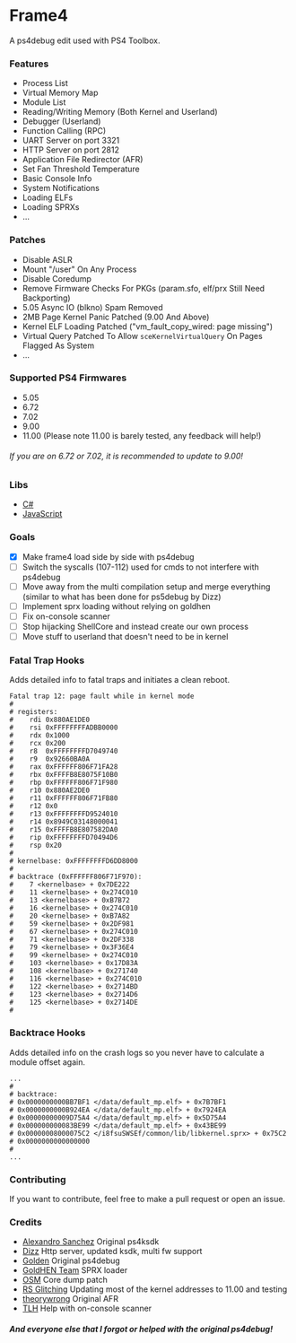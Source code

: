 # Frame4
A ps4debug edit used with PS4 Toolbox.

### Features
- Process List
- Virtual Memory Map
- Module List
- Reading/Writing Memory (Both Kernel and Userland)
- Debugger (Userland)
- Function Calling (RPC)
- UART Server on port 3321
- HTTP Server on port 2812
- Application File Redirector (AFR)
- Set Fan Threshold Temperature
- Basic Console Info
- System Notifications
- Loading ELFs
- Loading SPRXs
- ...

### Patches
- Disable ASLR
- Mount "/user" On Any Process
- Disable Coredump
- Remove Firmware Checks For PKGs (param.sfo, elf/prx Still Need Backporting)
- 5.05 Async IO (blkno) Spam Removed
- 2MB Page Kernel Panic Patched (9.00 And Above)
- Kernel ELF Loading Patched ("vm_fault_copy_wired: page missing")
- Virtual Query Patched To Allow `sceKernelVirtualQuery` On Pages Flagged As System
- ...

### Supported PS4 Firmwares
- 5.05
- 6.72
- 7.02
- 9.00
- 11.00 (Please note 11.00 is barely tested, any feedback will help!)
###### If you are on 6.72 or 7.02, it is recommended to update to 9.00!

### Libs
- [C#](https://github.com/DeathRGH/libframe4-cs)
- [JavaScript](https://github.com/DeathRGH/libframe4-js)

### Goals
- [x] Make frame4 load side by side with ps4debug
- [ ] Switch the syscalls (107-112) used for cmds to not interfere with ps4debug
- [ ] Move away from the multi compilation setup and merge everything (similar to what has been done for ps5debug by Dizz)
- [ ] Implement sprx loading without relying on goldhen
- [ ] Fix on-console scanner
- [ ] Stop hijacking ShellCore and instead create our own process
- [ ] Move stuff to userland that doesn't need to be in kernel

### Fatal Trap Hooks
Adds detailed info to fatal traps and initiates a clean reboot.
```
Fatal trap 12: page fault while in kernel mode
#
# registers:
#    rdi 0x880AE1DE0
#    rsi 0xFFFFFFFFADBB0000
#    rdx 0x1000
#    rcx 0x200
#    r8  0xFFFFFFFFD7049740
#    r9  0x92660BA0A
#    rax 0xFFFFFF806F71FA28
#    rbx 0xFFFFB8E8075F10B0
#    rbp 0xFFFFFF806F71F980
#    r10 0x880AE2DE0
#    r11 0xFFFFFF806F71FB80
#    r12 0x0
#    r13 0xFFFFFFFFD9524010
#    r14 0x8949C03148000041
#    r15 0xFFFFB8E807582DA0
#    rip 0xFFFFFFFFD70494D6
#    rsp 0x20
#
# kernelbase: 0xFFFFFFFFD6DD8000
#
# backtrace (0xFFFFFF806F71F970):
#    7 <kernelbase> + 0x7DE222
#    11 <kernelbase> + 0x274C010
#    13 <kernelbase> + 0xB7B72
#    16 <kernelbase> + 0x274C010
#    20 <kernelbase> + 0xB7A82
#    59 <kernelbase> + 0x2DF981
#    67 <kernelbase> + 0x274C010
#    71 <kernelbase> + 0x2DF338
#    79 <kernelbase> + 0x3F36E4
#    99 <kernelbase> + 0x274C010
#    103 <kernelbase> + 0x17D83A
#    108 <kernelbase> + 0x271740
#    116 <kernelbase> + 0x274C010
#    122 <kernelbase> + 0x2714BD
#    123 <kernelbase> + 0x2714D6
#    125 <kernelbase> + 0x2714DE
#
```

### Backtrace Hooks
Adds detailed info on the crash logs so you never have to calculate a module offset again.
```
...
#
# backtrace:
# 0x0000000000BB7BF1 </data/default_mp.elf> + 0x7B7BF1
# 0x0000000000B924EA </data/default_mp.elf> + 0x7924EA
# 0x00000000009D75A4 </data/default_mp.elf> + 0x5D75A4
# 0x000000000083BE99 </data/default_mp.elf> + 0x43BE99
# 0x00000008000075C2 </i8fsuSWSEf/common/lib/libkernel.sprx> + 0x75C2
# 0x0000000000000000
#
...
```

### Contributing
If you want to contribute, feel free to make a pull request or open an issue.

### Credits
- [Alexandro Sanchez](https://github.com/AlexAltea) Original ps4ksdk
- [Dizz](https://twitter.com/DizzMods) Http server, updated ksdk, multi fw support
- [Golden]() Original ps4debug
- [GoldHEN Team](https://github.com/GoldHEN) SPRX loader
- [OSM](https://twitter.com/LegendaryOSM) Core dump patch
- [RS Glitching](https://www.youtube.com/@RSGLITCHING) Updating most of the kernel addresses to 11.00 and testing
- [theorywrong](https://twitter.com/TheoryWrong) Original AFR
- [TLH](https://github.com/TetzkatLipHoka) Help with on-console scanner

##### And everyone else that I forgot or helped with the original ps4debug!
